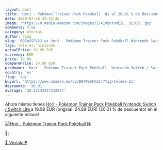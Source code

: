 ```yaml
---
layout: post
title: 'Hori - Pokémon Trainer Pack Pokéball  Ni al 20.01 % de descuento'
date: 2020-07-28 14:43:36
image: 'https://m.media-amazon.com/images/I/41mgKruMEIL._SL200_.jpg'
comments: true
category: ofertas
author: ring
slug: 'B07WSSFV2J-es Hori - Pokémon Trainer Pack Pokéball Nintendo Switch /...'
tags: tole.es, nintendo
actualPrice: 19.99 EUR
currency: EUR
price: 19.99
comparePrice: 24.99 EUR
prodname: 'Hori - Pokémon Trainer Pack Pokéball  Nintendo Switch / Switch Lite '
country: 'es'
flag: '🇪🇸'
buyurl: 'https://www.amazon.es/dp/B07WSSFV2J/?tag=tolees-21'
descuento: '20.01'
average: '20.12142857142857'
---
```


Ahora mismo tienes [Hori - Pokémon Trainer Pack Pokéball  Nintendo Switch / Switch Lite ](https://www.amazon.es/dp/B07WSSFV2J/?tag=tolees-21) a 19.99 EUR (original: 24.99 EUR) (20.01 %  de descuento) en el siguiente enlace!

[![Hori - Pokémon Trainer Pack Pokéball  Ni](https://m.media-amazon.com/images/I/41mgKruMEIL._SL200_.jpg)](https://www.amazon.es/dp/B07WSSFV2J/?tag=tolees-21)

🔎:


[🛒 Visítala!!!](https://www.amazon.es/dp/B07WSSFV2J/?tag=tolees-21)

